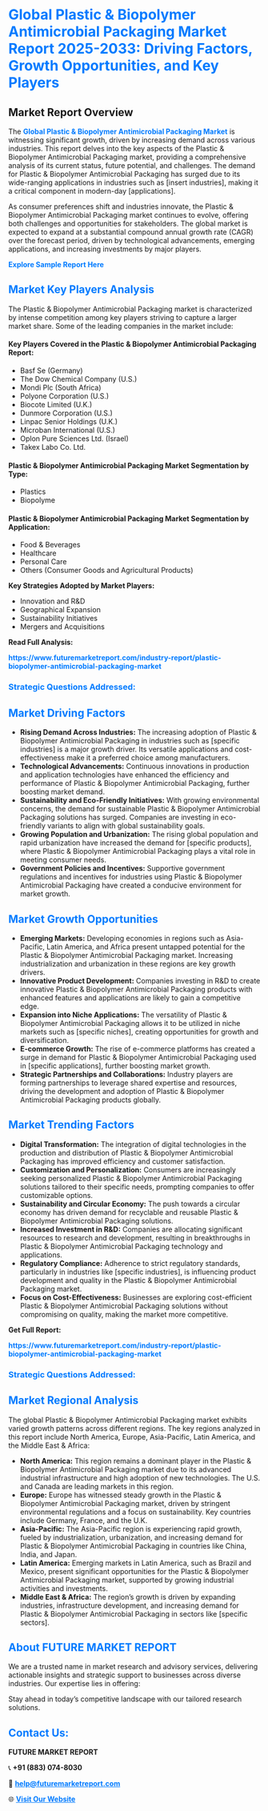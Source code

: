 <h1 style="color: #007BFF;">Global Plastic & Biopolymer Antimicrobial Packaging Market Report 2025-2033: Driving Factors, Growth Opportunities, and Key Players</h1>

<section id="overview">
<h2>Market Report Overview</h2>
<p>The <a href="https://www.futuremarketreport.com/industry-report/plastic-biopolymer-antimicrobial-packaging-market" style="color: #007BFF; text-decoration: none;"><strong>Global Plastic & Biopolymer Antimicrobial Packaging Market</strong></a> is witnessing significant growth, driven by increasing demand across various industries. This report delves into the key aspects of the Plastic & Biopolymer Antimicrobial Packaging market, providing a comprehensive analysis of its current status, future potential, and challenges. The demand for Plastic & Biopolymer Antimicrobial Packaging has surged due to its wide-ranging applications in industries such as [insert industries], making it a critical component in modern-day [applications].</p>
<p>As consumer preferences shift and industries innovate, the Plastic & Biopolymer Antimicrobial Packaging market continues to evolve, offering both challenges and opportunities for stakeholders. The global market is expected to expand at a substantial compound annual growth rate (CAGR) over the forecast period, driven by technological advancements, emerging applications, and increasing investments by major players.</p>
</section>

<section id="overview">
<p><a href="https://www.futuremarketreport.com/request-sample/reportId=30100" style="color: #007BFF; text-decoration: none;"><strong>Explore Sample Report Here</strong></a></p>
</section>

<section id="key-players">
<h2 style="color: #007BFF;">Market Key Players Analysis</h2>
<p>The Plastic & Biopolymer Antimicrobial Packaging market is characterized by intense competition among key players striving to capture a larger market share. Some of the leading companies in the market include:</p>
<h4>Key Players Covered in the Plastic & Biopolymer Antimicrobial Packaging Report:</h4>
<ul><li>Basf Se (Germany)</li><li>The Dow Chemical Company (U.S.)</li><li>Mondi Plc (South Africa)</li><li>Polyone Corporation (U.S.)</li><li>Biocote Limited (U.K.)</li><li>Dunmore Corporation (U.S.)</li><li>Linpac Senior Holdings (U.K.)</li><li>Microban International (U.S.)</li><li>Oplon Pure Sciences Ltd. (Israel)</li><li>Takex Labo Co. Ltd.</li></ul>
<h4>Plastic & Biopolymer Antimicrobial Packaging Market Segmentation by Type:</h4>
<ul><li>Plastics</li><li>Biopolyme</li></ul>

<h4>Plastic & Biopolymer Antimicrobial Packaging Market Segmentation by Application:</h4>
<ul><li>Food &amp; Beverages</li><li>Healthcare</li><li>Personal Care</li><li>Others (Consumer Goods and Agricultural Products)</li></ul>
<p><strong>Key Strategies Adopted by Market Players:</strong></p>
<ul>
<li>Innovation and R&D</li>
<li>Geographical Expansion</li>
<li>Sustainability Initiatives</li>
<li>Mergers and Acquisitions</li>
</ul>
</section>

<section>
<p><strong>Read Full Analysis: </strong></p><a href="https://www.futuremarketreport.com/industry-report/plastic-biopolymer-antimicrobial-packaging-market" style="color: #007BFF; text-decoration: none;"><strong>https://www.futuremarketreport.com/industry-report/plastic-biopolymer-antimicrobial-packaging-market</strong></a>
<h3 style="color: #007BFF;">Strategic Questions Addressed:</h3>
</section>

<section id="driving-factors">
<h2 style="color: #007BFF;">Market Driving Factors</h2>
<ul>
<li><strong>Rising Demand Across Industries:</strong> The increasing adoption of Plastic & Biopolymer Antimicrobial Packaging in industries such as [specific industries] is a major growth driver. Its versatile applications and cost-effectiveness make it a preferred choice among manufacturers.</li>
<li><strong>Technological Advancements:</strong> Continuous innovations in production and application technologies have enhanced the efficiency and performance of Plastic & Biopolymer Antimicrobial Packaging, further boosting market demand.</li>
<li><strong>Sustainability and Eco-Friendly Initiatives:</strong> With growing environmental concerns, the demand for sustainable Plastic & Biopolymer Antimicrobial Packaging solutions has surged. Companies are investing in eco-friendly variants to align with global sustainability goals.</li>
<li><strong>Growing Population and Urbanization:</strong> The rising global population and rapid urbanization have increased the demand for [specific products], where Plastic & Biopolymer Antimicrobial Packaging plays a vital role in meeting consumer needs.</li>
<li><strong>Government Policies and Incentives:</strong> Supportive government regulations and incentives for industries using Plastic & Biopolymer Antimicrobial Packaging have created a conducive environment for market growth.</li>
</ul>
</section>

<section id="growth-opportunities">
<h2 style="color: #007BFF;">Market Growth Opportunities</h2>
<ul>
<li><strong>Emerging Markets:</strong> Developing economies in regions such as Asia-Pacific, Latin America, and Africa present untapped potential for the Plastic & Biopolymer Antimicrobial Packaging market. Increasing industrialization and urbanization in these regions are key growth drivers.</li>
<li><strong>Innovative Product Development:</strong> Companies investing in R&D to create innovative Plastic & Biopolymer Antimicrobial Packaging products with enhanced features and applications are likely to gain a competitive edge.</li>
<li><strong>Expansion into Niche Applications:</strong> The versatility of Plastic & Biopolymer Antimicrobial Packaging allows it to be utilized in niche markets such as [specific niches], creating opportunities for growth and diversification.</li>
<li><strong>E-commerce Growth:</strong> The rise of e-commerce platforms has created a surge in demand for Plastic & Biopolymer Antimicrobial Packaging used in [specific applications], further boosting market growth.</li>
<li><strong>Strategic Partnerships and Collaborations:</strong> Industry players are forming partnerships to leverage shared expertise and resources, driving the development and adoption of Plastic & Biopolymer Antimicrobial Packaging products globally.</li>
</ul>
</section>

<section id="trending-factors">
<h2 style="color: #007BFF;">Market Trending Factors</h2>
<ul>
<li><strong>Digital Transformation:</strong> The integration of digital technologies in the production and distribution of Plastic & Biopolymer Antimicrobial Packaging has improved efficiency and customer satisfaction.</li>
<li><strong>Customization and Personalization:</strong> Consumers are increasingly seeking personalized Plastic & Biopolymer Antimicrobial Packaging solutions tailored to their specific needs, prompting companies to offer customizable options.</li>
<li><strong>Sustainability and Circular Economy:</strong> The push towards a circular economy has driven demand for recyclable and reusable Plastic & Biopolymer Antimicrobial Packaging solutions.</li>
<li><strong>Increased Investment in R&D:</strong> Companies are allocating significant resources to research and development, resulting in breakthroughs in Plastic & Biopolymer Antimicrobial Packaging technology and applications.</li>
<li><strong>Regulatory Compliance:</strong> Adherence to strict regulatory standards, particularly in industries like [specific industries], is influencing product development and quality in the Plastic & Biopolymer Antimicrobial Packaging market.</li>
<li><strong>Focus on Cost-Effectiveness:</strong> Businesses are exploring cost-efficient Plastic & Biopolymer Antimicrobial Packaging solutions without compromising on quality, making the market more competitive.</li>
</ul>
</section>

<section>
<p><strong>Get Full Report: </strong></p><a href="https://www.futuremarketreport.com/industry-report/plastic-biopolymer-antimicrobial-packaging-market" style="color: #007BFF; text-decoration: none;"><strong>https://www.futuremarketreport.com/industry-report/plastic-biopolymer-antimicrobial-packaging-market</strong></a>
<h3 style="color: #007BFF;">Strategic Questions Addressed:</h3>
</section>


<section id="regional-analysis">
<h2 style="color: #007BFF;">Market Regional Analysis</h2>
<p>The global Plastic & Biopolymer Antimicrobial Packaging market exhibits varied growth patterns across different regions. The key regions analyzed in this report include North America, Europe, Asia-Pacific, Latin America, and the Middle East & Africa:</p>
<ul>
<li><strong>North America:</strong> This region remains a dominant player in the Plastic & Biopolymer Antimicrobial Packaging market due to its advanced industrial infrastructure and high adoption of new technologies. The U.S. and Canada are leading markets in this region.</li>
<li><strong>Europe:</strong> Europe has witnessed steady growth in the Plastic & Biopolymer Antimicrobial Packaging market, driven by stringent environmental regulations and a focus on sustainability. Key countries include Germany, France, and the U.K.</li>
<li><strong>Asia-Pacific:</strong> The Asia-Pacific region is experiencing rapid growth, fueled by industrialization, urbanization, and increasing demand for Plastic & Biopolymer Antimicrobial Packaging in countries like China, India, and Japan.</li>
<li><strong>Latin America:</strong> Emerging markets in Latin America, such as Brazil and Mexico, present significant opportunities for the Plastic & Biopolymer Antimicrobial Packaging market, supported by growing industrial activities and investments.</li>
<li><strong>Middle East & Africa:</strong> The region’s growth is driven by expanding industries, infrastructure development, and increasing demand for Plastic & Biopolymer Antimicrobial Packaging in sectors like [specific sectors].</li>
</ul>
</section>

<footer>
<h2 style="color: #007BFF;">About FUTURE MARKET REPORT</h2>
<p>We are a trusted name in market research and advisory services, delivering actionable insights and strategic support to businesses across diverse industries. Our expertise lies in offering:</p>

<p>Stay ahead in today’s competitive landscape with our tailored research solutions.</p>

<h2 style="color: #007BFF;">Contact Us:</h2>
<p><strong>FUTURE MARKET REPORT</strong></p>
<p>📞 <strong>+91 (883) 074-8030</strong></p>
<p>📧 <strong><a href="mailto:help@futuremarketreport.com" style="color: #007BFF;">help@futuremarketreport.com</a></strong></p>
<p>🌐 <strong><a href="https://www.futuremarketreport.com/" style="color: #007BFF;">Visit Our Website</a></strong></p>
</footer>